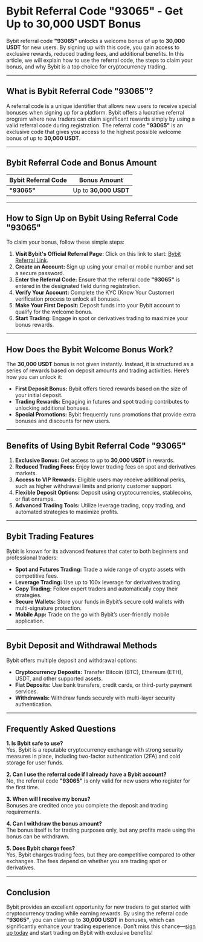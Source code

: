 # Bybit Referral Code "93065" - Get Up to 30,000 USDT Bonus

Bybit referral code **"93065"** unlocks a welcome bonus of up to **30,000 USDT** for new users. By signing up with this code, you gain access to exclusive rewards, reduced trading fees, and additional benefits. In this article, we will explain how to use the referral code, the steps to claim your bonus, and why Bybit is a top choice for cryptocurrency trading.

---

## What is Bybit Referral Code "93065"?

A referral code is a unique identifier that allows new users to receive special bonuses when signing up for a platform. Bybit offers a lucrative referral program where new traders can claim significant rewards simply by using a valid referral code during registration. The referral code **"93065"** is an exclusive code that gives you access to the highest possible welcome bonus of up to **30,000 USDT**.

---

## Bybit Referral Code and Bonus Amount

| Bybit Referral Code | Bonus Amount |
|--------------------|--------------|
| **"93065"** | Up to **30,000 USDT** |

---

## How to Sign Up on Bybit Using Referral Code "93065"

To claim your bonus, follow these simple steps:

1. **Visit Bybit's Official Referral Page:** Click on this link to start: [Bybit Referral Link](https://partner.bybit.com/b/93065).
2. **Create an Account:** Sign up using your email or mobile number and set a secure password.
3. **Enter the Referral Code:** Ensure that the referral code **"93065"** is entered in the designated field during registration.
4. **Verify Your Account:** Complete the KYC (Know Your Customer) verification process to unlock all bonuses.
5. **Make Your First Deposit:** Deposit funds into your Bybit account to qualify for the welcome bonus.
6. **Start Trading:** Engage in spot or derivatives trading to maximize your bonus rewards.

---

## How Does the Bybit Welcome Bonus Work?

The **30,000 USDT** bonus is not given instantly. Instead, it is structured as a series of rewards based on deposit amounts and trading activities. Here’s how you can unlock it:

- **First Deposit Bonus:** Bybit offers tiered rewards based on the size of your initial deposit.
- **Trading Rewards:** Engaging in futures and spot trading contributes to unlocking additional bonuses.
- **Special Promotions:** Bybit frequently runs promotions that provide extra bonuses and discounts for new users.

---

## Benefits of Using Bybit Referral Code "93065"

1. **Exclusive Bonus:** Get access to up to **30,000 USDT** in rewards.
2. **Reduced Trading Fees:** Enjoy lower trading fees on spot and derivatives markets.
3. **Access to VIP Rewards:** Eligible users may receive additional perks, such as higher withdrawal limits and priority customer support.
4. **Flexible Deposit Options:** Deposit using cryptocurrencies, stablecoins, or fiat onramps.
5. **Advanced Trading Tools:** Utilize leverage trading, copy trading, and automated strategies to maximize profits.

---

## Bybit Trading Features

Bybit is known for its advanced features that cater to both beginners and professional traders:

- **Spot and Futures Trading:** Trade a wide range of crypto assets with competitive fees.
- **Leverage Trading:** Use up to 100x leverage for derivatives trading.
- **Copy Trading:** Follow expert traders and automatically copy their strategies.
- **Secure Wallets:** Store your funds in Bybit’s secure cold wallets with multi-signature protection.
- **Mobile App:** Trade on the go with Bybit’s user-friendly mobile application.

---

## Bybit Deposit and Withdrawal Methods

Bybit offers multiple deposit and withdrawal options:

- **Cryptocurrency Deposits:** Transfer Bitcoin (BTC), Ethereum (ETH), USDT, and other supported assets.
- **Fiat Deposits:** Use bank transfers, credit cards, or third-party payment services.
- **Withdrawals:** Withdraw funds securely with multi-layer security authentication.

---

## Frequently Asked Questions

**1. Is Bybit safe to use?**  
Yes, Bybit is a reputable cryptocurrency exchange with strong security measures in place, including two-factor authentication (2FA) and cold storage for user funds.

**2. Can I use the referral code if I already have a Bybit account?**  
No, the referral code **"93065"** is only valid for new users who register for the first time.

**3. When will I receive my bonus?**  
Bonuses are credited once you complete the deposit and trading requirements.

**4. Can I withdraw the bonus amount?**  
The bonus itself is for trading purposes only, but any profits made using the bonus can be withdrawn.

**5. Does Bybit charge fees?**  
Yes, Bybit charges trading fees, but they are competitive compared to other exchanges. The fees depend on whether you are trading spot or derivatives.

---

## Conclusion

Bybit provides an excellent opportunity for new traders to get started with cryptocurrency trading while earning rewards. By using the referral code **"93065"**, you can claim up to **30,000 USDT** in bonuses, which can significantly enhance your trading experience. Don’t miss this chance—[sign up today](https://partner.bybit.com/b/93065) and start trading on Bybit with exclusive benefits!
```

